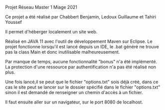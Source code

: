 Projet Réseau Master 1 Miage 2021

Ce projet a été réalisé par Chabbert Benjamin, Ledoux Guillaume et Tahiri Youssef

Il permet d'héberger localement un site web.

Réalisé en JAVA 11 avec l'outil de développement Maven sur Eclipse.
Le projet fonctionne lorsqu'il est lancé depuis un IDE, le .bat généré ne trouve pas la class Main et donc inutilisable malheureusement.

Par manque de temps, aucune fonctionnalité "bonus" n'a été implémenté.
La protection d'une ressource par authentification n'a pas été réalisé non plus.



Une fois lancé,il se peut que le fichier "options.txt" sois déjà créé, dans ce cas le site peut se lancer sur le dossier spécifié dans le fichier "options.txt" sinon il est demandé de renseigner un chemin d'accès à un fichier.


Il faut ensuite aller sur un navigateur, sur le port 8080 de localhost.